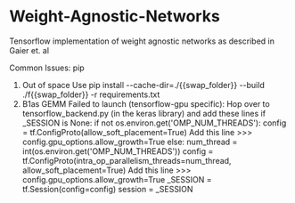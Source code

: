 # Weight-Agnostic-Networks
Tensorflow implementation of weight agnostic networks as described in Gaier et. al

Common Issues:
pip
  1) Out of space
  Use pip install --cache-dir=./{{swap_folder}} --build ./f{{swap_folder}} -r requirements.txt
  2) B1as GEMM Failed to launch (tensorflow-gpu specific):
  Hop over to tensorflow_backend.py (in the keras library) and add these lines
  if _SESSION is None:
            if not os.environ.get('OMP_NUM_THREADS'):
                config = tf.ConfigProto(allow_soft_placement=True)
Add this line >>> config.gpu_options.allow_growth=True
            else:
                num_thread = int(os.environ.get('OMP_NUM_THREADS'))
                config = tf.ConfigProto(intra_op_parallelism_threads=num_thread,
                                        allow_soft_placement=True)
Add this line >>> config.gpu_options.allow_growth=True
            _SESSION = tf.Session(config=config)
        session = _SESSION
